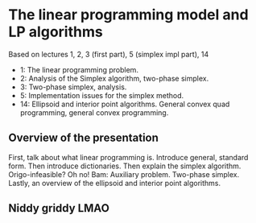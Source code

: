 # The linear programming model and LP algorithms

Based on lectures 1, 2, 3 (first part), 5 (simplex impl part), 14

- 1: The linear programming problem.
- 2: Analysis of the Simplex algorithm, two-phase simplex.
- 3: Two-phase simplex, analysis.
- 5: Implementation issues for the simplex method.
- 14: Ellipsoid and interior point algorithms. General convex quad programming,
  general convex programming.

## Overview of the presentation

First, talk about what linear programming is. Introduce general, standard form.
Then introduce dictionaries. Then explain the simplex algorithm.
Origo-infeasible? Oh no! Bam: Auxiliary problem. Two-phase simplex. Lastly, an
overview of the ellipsoid and interior point algorithms.

## Niddy griddy LMAO
